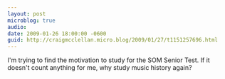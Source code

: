 ```yaml
---
layout: post
microblog: true
audio: 
date: 2009-01-26 18:00:00 -0600
guid: http://craigmcclellan.micro.blog/2009/01/27/t1151257696.html
---
```

I'm trying to find the motivation to study for the SOM Senior Test.  If it doesn't count anything for me, why study music history again?
